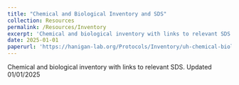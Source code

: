 ```yaml
---
title: "Chemical and Biological Inventory and SDS"
collection: Resources
permalink: /Resources/Inventory
excerpt: 'Chemical and biological inventory with links to relevant SDS'
date: 2025-01-01
paperurl: 'https://hanigan-lab.org/Protocols/Inventory/uh-chemical-biological-inventory-Hanigan lab (7003)-2024.xlsx'
---
```

Chemical and biological inventory with links to relevant SDS. Updated 01/01/2025
